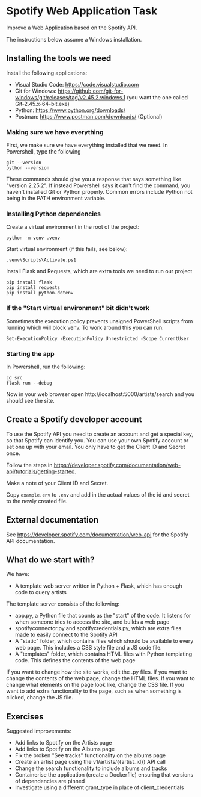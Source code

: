 # Spotify Web Application Task
Improve a Web Application based on the Spotify API.

The instructions below assume a Windows installation.

## Installing the tools we need

Install the following applications:
- Visual Studio Code: https://code.visualstudio.com
- Git for Windows: https://github.com/git-for-windows/git/releases/tag/v2.45.2.windows.1 (you want the one called Git-2.45.x-64-bit.exe)
- Python: https://www.python.org/downloads/
- Postman: https://www.postman.com/downloads/ (Optional)

### Making sure we have everything
First, we make sure we have everything installed that we need. In Powershell, type the following
```
git --version
python --version
```
These commands should give you a response that says something like "version 2.25.2". If instead Powershell says it can't find the command, you haven't installed Git or Python properly. Common errors include Python not being in the PATH environment variable.

### Installing Python dependencies

Create a virtual environment in the root of the project:

```
python -m venv .venv
```

Start virtual environment (if this fails, see below):

```
.venv\Scripts\Activate.ps1
```

Install Flask and Requests, which are extra tools we need to run our project

```
pip install flask
pip install requests
pip install python-dotenv
```

### If the "Start virtual environment" bit didn't work
Sometimes the execution policy prevents unsigned PowerShell scripts from running which will block venv. To work around this you can run:
```
Set-ExecutionPolicy -ExecutionPolicy Unrestricted -Scope CurrentUser
```

### Starting the app
In Powershell, run the following:
```
cd src
flask run --debug
```

Now in your web browser open http://localhost:5000/artists/search and you should see the site.

## Create a Spotify developer account

To use the Spotify API you need to create an account and get a special key, so that Spotify can identify you. You can use your own Spotify account or set one up with your email. You only have to get the Client ID and Secret once.

Follow the steps in https://developer.spotify.com/documentation/web-api/tutorials/getting-started.

Make a note of your Client ID and Secret.

Copy `example.env` to `.env` and add in the actual values of the id and secret to the newly created file.

## External documentation

See https://developer.spotify.com/documentation/web-api for the Spotify API documentation.

## What do we start with?
We have:
- A template web server written in Python + Flask, which has enough code to query artists

The template server consists of the following:
- app.py, a Python file that counts as the "start" of the code. It listens for when someone tries to access the site, and builds a web page
- spotifyconnector.py and spotifycredentials.py, which are extra files made to easily connect to the Spotify API
- A "static" folder, which contains files which should be available to every web page. This includes a CSS style file and a JS code file.
- A "templates" folder, which contains HTML files with Python templating code. This defines the contents of the web page

If you want to change how the site works, edit the .py files. If you want to change the contents of the web page, change the HTML files. If you want to change what elements on the page look like, change the CSS file. If you want to add extra functionality to the page, such as when something is clicked, change the JS file. 

## Exercises

Suggested improvements:
- Add links to Spotify on the Artists page
- Add links to Spotify on the Albums page
- Fix the broken "See tracks" functionality on the albums page
- Create an artist page using the v1/artists/{{artist_id}} API call
- Change the search functionality to include albums and tracks
- Containerise the application (create a Dockerfile) ensuring that versions of dependencies are pinned
- Investigate using a different grant_type in place of client_credentials